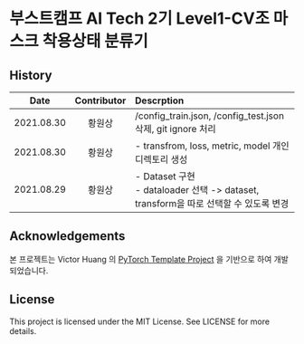 # 부스트캠프 AI Tech 2기 Level1-CV조 마스크 착용상태 분류기

## History
|Date|Contributor|Descrption|
|:----:|:---:|:---|
|2021.08.30|황원상|/config_train.json, /config_test.json 삭제, git ignore 처리|
|2021.08.30|황원상|- transfrom, loss, metric, model 개인 디렉토리 생성|
|2021.08.29|황원상|- Dataset 구현<br>- dataloader 선택 -> dataset, transform을 따로 선택할 수 있도록 변경|

## Acknowledgements
본 프로젝트는 Victor Huang 의 [PyTorch Template Project](https://github.com/victoresque/pytorch-template) 을 기반으로 하여 개발되었습니다.

## License
This project is licensed under the MIT License. See LICENSE for more details.

